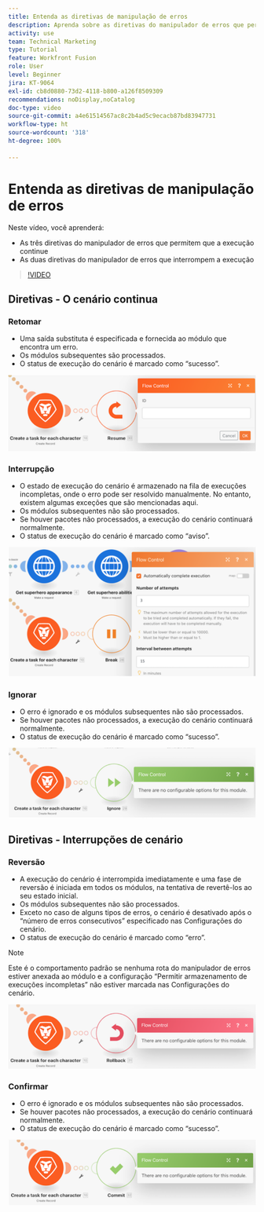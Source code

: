 ```yaml
---
title: Entenda as diretivas de manipulação de erros
description: Aprenda sobre as diretivas do manipulador de erros que permitem que a execução continue, bem como as que a interrompem no  [!DNL Adobe Workfront Fusion].
activity: use
team: Technical Marketing
type: Tutorial
feature: Workfront Fusion
role: User
level: Beginner
jira: KT-9064
exl-id: cb8d0880-73d2-4118-b800-a126f8509309
recommendations: noDisplay,noCatalog
doc-type: video
source-git-commit: a4e61514567ac8c2b4ad5c9ecacb87bd83947731
workflow-type: ht
source-wordcount: '318'
ht-degree: 100%

---
```


# Entenda as diretivas de manipulação de erros

Neste vídeo, você aprenderá:

* As três diretivas do manipulador de erros que permitem que a execução continue
* As duas diretivas do manipulador de erros que interrompem a execução

>[!VIDEO](https://video.tv.adobe.com/v/335305/?quality=12&learn=on)

## Diretivas - O cenário continua

### Retomar

* Uma saída substituta é especificada e fornecida ao módulo que encontra um erro.
* Os módulos subsequentes são processados.
* O status de execução do cenário é marcado como “sucesso”.

![Uma imagem de uma diretiva Retomar](assets/troubleshooting-and-error-handling-2.png)

### Interrupção

* O estado de execução do cenário é armazenado na fila de execuções incompletas, onde o erro pode ser resolvido manualmente. No entanto, existem algumas exceções que são mencionadas aqui.
* Os módulos subsequentes não são processados.
* Se houver pacotes não processados, a execução do cenário continuará normalmente.
* O status de execução do cenário é marcado como “aviso”.

![Uma imagem de uma diretiva de interrupção](assets/troubleshooting-and-error-handling-3.png)

### Ignorar

* O erro é ignorado e os módulos subsequentes não são processados.
* Se houver pacotes não processados, a execução do cenário continuará normalmente.
* O status de execução do cenário é marcado como “sucesso”.

![Uma imagem de uma diretiva Ignorar](assets/troubleshooting-and-error-handling-4.png)

## Diretivas - Interrupções de cenário

### Reversão

* A execução do cenário é interrompida imediatamente e uma fase de reversão é iniciada em todos os módulos, na tentativa de revertê-los ao seu estado inicial.
* Os módulos subsequentes não são processados.
* Exceto no caso de alguns tipos de erros, o cenário é desativado após o “número de erros consecutivos” especificado nas Configurações do cenário.
* O status de execução do cenário é marcado como “erro”.

>[!NOTE]
>
>Este é o comportamento padrão se nenhuma rota do manipulador de erros estiver anexada ao módulo e a configuração “Permitir armazenamento de execuções incompletas” não estiver marcada nas Configurações do cenário.

![Uma imagem de uma diretiva de reversão](assets/troubleshooting-and-error-handling-5.png)

### Confirmar

* O erro é ignorado e os módulos subsequentes não são processados.
* Se houver pacotes não processados, a execução do cenário continuará normalmente.
* O status de execução do cenário é marcado como “sucesso”.

![Uma imagem de uma diretiva de confirmação](assets/troubleshooting-and-error-handling-6.png)
